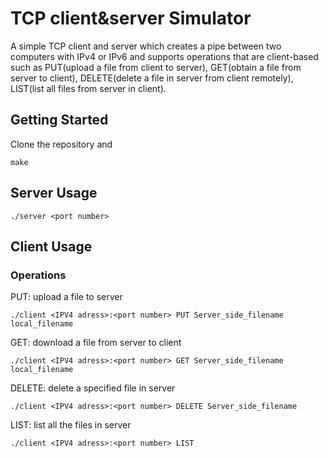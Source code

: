 # TCP client&server Simulator
A simple TCP client and server which creates a pipe between two computers with IPv4 or IPv6 and supports operations that are client-based such as PUT(upload a file from client to server), GET(obtain a file from server to client), DELETE(delete a file in server from client remotely), LIST(list all files from server in client).       

## Getting Started
Clone the repository and
```
make
```
## Server Usage
```
./server <port number>
```
## Client Usage
### Operations
PUT: upload a file to server
```
./client <IPV4 adress>:<port number> PUT Server_side_filename local_filename
```
GET: download a file from server to client
```
./client <IPV4 adress>:<port number> GET Server_side_filename local_filename
```
DELETE: delete a specified file in server
```
./client <IPV4 adress>:<port number> DELETE Server_side_filename 
```
LIST: list all the files in server
```
./client <IPV4 adress>:<port number> LIST
```
